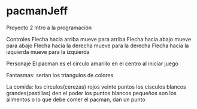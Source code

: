 # pacmanJeff
Proyecto 2 Intro a la programación

Controles 
Flecha hacia arriba mueve para arriba
Flecha hacia abajo mueve para abajo
Flecha hacia la derecha mueve para la derecha
Flecha hacia la izquierda mueve para la izquierda

Personaje
El pacman es el circulo amarillo en el centro al iniciar juego

Fantasmas: serian los triangulos de colores

La comida: 
los circulos(cerezas) rojos veinte puntos
los cisculos blancos grandes(pastillas) den el poder
los puntos blancos pequeños son los alimentos o lo que debe comer el pacman, dan un punto

